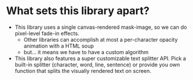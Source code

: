 # What sets this library apart?

- This library uses a single canvas-rendered mask-image, so we can do pixel-level fade-in effects.
  - Other libraries can accomplish at most a per-character opacity animation with a HTML <span> soup
  - but... it means we have to have a custom algorithm
- This library also features a super customizable text splitter API. Pick a built-in splitter (character, word, line, sentence) or provide you own function that splits the visually rendered text on screen.
